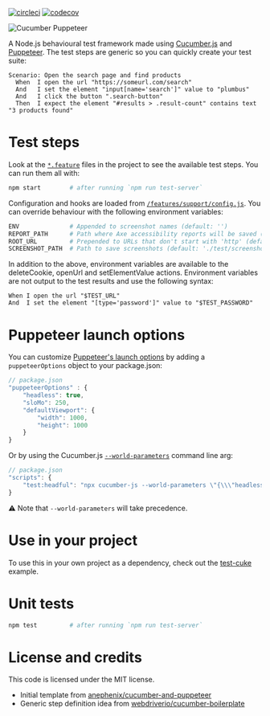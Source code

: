 [![circleci](https://img.shields.io/circleci/project/github/patheard/cucumber-puppeteer.svg)](https://circleci.com/gh/patheard/cucumber-puppeteer)
[![codecov](https://codecov.io/gh/patheard/cucumber-puppeteer/branch/master/graph/badge.svg)](https://codecov.io/gh/patheard/cucumber-puppeteer)

![Cucumber Puppeteer](https://raw.githubusercontent.com/patheard/cucumber-puppeteer/master/test/screenshots/ref/cucumber-puppeteer-full.png)

A Node.js behavioural test framework made using [Cucumber.js](https://github.com/cucumber/cucumber-js) and [Puppeteer](https://github.com/GoogleChrome/puppeteer).  The test steps are generic so you can quickly create your test suite:

```gherkin
Scenario: Open the search page and find products
  When  I open the url "https://someurl.com/search"
  And   I set the element "input[name='search']" value to "plumbus"
  And   I click the button ".search-button"
  Then  I expect the element "#results > .result-count" contains text "3 products found"
```

# Test steps
Look at the [`*.feature`](https://github.com/patheard/cucumber-puppeteer/tree/master/features) files in the project to see the available test steps.  You can run them all with: 

```bash
npm start        # after running `npm run test-server`
```

Configuration and hooks are loaded from [`/features/support/config.js`](https://github.com/patheard/cucumber-puppeteer/blob/master/features/support/config.js).  You can override behaviour with the following environment variables:

```bash
ENV              # Appended to screenshot names (default: '')
REPORT_PATH      # Path where Axe accessibility reports will be saved (default: './test/reports')
ROOT_URL         # Prepended to URLs that don't start with 'http' (default: '')
SCREENSHOT_PATH  # Path to save screenshots (default: './test/screenshots'
```

In addition to the above, environment variables are available to the deleteCookie, openUrl and setElementValue actions.  Environment variables are not output to the test results and use the following syntax:

```gherkin
When I open the url "$TEST_URL"
And  I set the element "[type='password']" value to "$TEST_PASSWORD"
```

# Puppeteer launch options
You can customize [Puppeteer's launch options](https://github.com/GoogleChrome/puppeteer/blob/master/docs/api.md#puppeteerlaunchoptions) by adding a `puppeteerOptions` object to your package.json:
```javascript
// package.json
"puppeteerOptions" : {
    "headless": true,
    "sloMo": 250,
    "defaultViewport": {
        "width": 1000,
        "height": 1000
    }
}

```
Or by using the Cucumber.js [`--world-parameters`](https://github.com/cucumber/cucumber-js/blob/master/docs/cli.md#world-parameters) command line arg:

```javascript
// package.json
"scripts": {
    "test:headful": "npx cucumber-js --world-parameters \"{\\\"headless\\\": false}\""
}
```

:warning: Note that `--world-parameters` will take precedence.

# Use in your project
To use this in your own project as a dependency, check out the [test-cuke](https://github.com/patheard/test-cuke) example.

# Unit tests

```bash
npm test         # after running `npm run test-server`
```

# License and credits

This code is licensed under the MIT license.
* Initial template from [anephenix/cucumber-and-puppeteer](https://github.com/anephenix/cucumber-and-puppeteer) 
* Generic step definition idea from [webdriverio/cucumber-boilerplate](https://github.com/webdriverio/cucumber-boilerplate)
